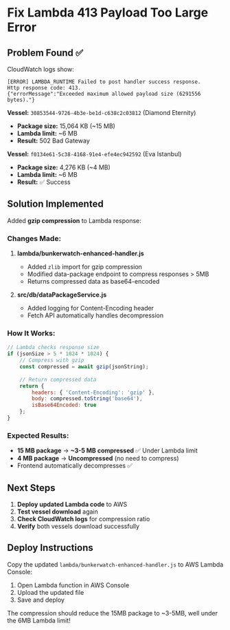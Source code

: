 # Fix Lambda 413 Payload Too Large Error

## Problem Found ✅

CloudWatch logs show:
```
[ERROR] LAMBDA_RUNTIME Failed to post handler success response. 
Http response code: 413. 
{"errorMessage":"Exceeded maximum allowed payload size (6291556 bytes)."}
```

**Vessel:** `30853544-9726-4b3e-be1d-c638c2c03812` (Diamond Eternity)
- **Package size:** 15,064 KB (~15 MB)
- **Lambda limit:** ~6 MB
- **Result:** 502 Bad Gateway

**Vessel:** `f0134e61-5c38-4168-91e4-efe4ec942592` (Eva Istanbul)
- **Package size:** 4,276 KB (~4 MB)
- **Lambda limit:** ~6 MB
- **Result:** ✅ Success

## Solution Implemented

Added **gzip compression** to Lambda response:

### Changes Made:

1. **lambda/bunkerwatch-enhanced-handler.js**
   - Added `zlib` import for gzip compression
   - Modified data-package endpoint to compress responses > 5MB
   - Returns compressed data as base64-encoded

2. **src/db/dataPackageService.js**
   - Added logging for Content-Encoding header
   - Fetch API automatically handles decompression

### How It Works:

```javascript
// Lambda checks response size
if (jsonSize > 5 * 1024 * 1024) {
    // Compress with gzip
    const compressed = await gzip(jsonString);
    
    // Return compressed data
    return {
        headers: { 'Content-Encoding': 'gzip' },
        body: compressed.toString('base64'),
        isBase64Encoded: true
    };
}
```

### Expected Results:

- **15 MB package** → **~3-5 MB compressed** ✅ Under Lambda limit
- **4 MB package** → **Uncompressed** (no need to compress)
- Frontend automatically decompresses ✅

## Next Steps

1. **Deploy updated Lambda code** to AWS
2. **Test vessel download** again
3. **Check CloudWatch logs** for compression ratio
4. **Verify** both vessels download successfully

## Deploy Instructions

Copy the updated `lambda/bunkerwatch-enhanced-handler.js` to AWS Lambda Console:
1. Open Lambda function in AWS Console
2. Upload the updated file
3. Save and deploy

The compression should reduce the 15MB package to ~3-5MB, well under the 6MB Lambda limit!

